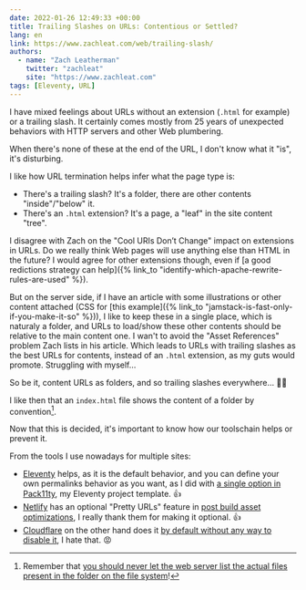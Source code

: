 ```yaml
---
date: 2022-01-26 12:49:33 +00:00
title: Trailing Slashes on URLs: Contentious or Settled?
lang: en
link: https://www.zachleat.com/web/trailing-slash/
authors:
  - name: "Zach Leatherman"
    twitter: "zachleat"
    site: "https://www.zachleat.com"
tags: [Eleventy, URL]
---
```


I have mixed feelings about URLs without an extension (`.html` for example) or a trailing slash. It certainly comes mostly from 25 years of unexpected behaviors with HTTP servers and other Web plumbering.

When there's none of these at the end of the URL, I don't know what it "is", it's disturbing. 

I like how URL termination helps infer what the page type is:
- There's a trailing slash? It's a folder, there are other contents "inside"/"below" it.
- There's an `.html` extension? It's a page, a "leaf" in the site content "tree".

I disagree with Zach on the "Cool URIs Don’t Change" impact on extensions in URLs. Do we really think Web pages will use anything else than HTML in the future? I would agree for other extensions though, even if [a good redictions strategy can help]({% link_to "identify-which-apache-rewrite-rules-are-used" %}).

But on the server side, if I have an article with some illustrations or other content attached (CSS for [this example]({% link_to "jamstack-is-fast-only-if-you-make-it-so" %})), I like to keep these in a single place, which is naturaly a folder, and URLs to load/show these other contents should be relative to the main content one. I wan't to avoid the "Asset References" problem Zach lists in his article. Which leads to URLs with trailing slashes as the best URLs for contents, instead of an `.html` extension, as my guts would promote. Struggling with myself…

So be it, content URLs as folders, and so trailing slashes everywhere… 🤷‍♂️

I like then that an `index.html` file shows the content of a folder by convention[^opquast204].

[^opquast204]: Remember that [you should never let the web server list the actual files present in the folder on the file system](https://checklists.opquast.com/en/web-quality-assurance/the-server-does-not-list-files-in-folders-that-do-not-have-index-files)![^opquast]

[^opquast]: By the way, make sure you read, understand and apply as much as possible Opquast's [Web Quality Assurance Checklist](https://checklists.opquast.com/en/web-quality-assurance/).

Now that this is decided, it's important to know how our toolschain helps or prevent it.

From the tools I use nowadays for multiple sites:
- [Eleventy](https://11ty.dev) helps, as it is the default behavior, and you can define your own permalinks behavior as you want, as I did with [a single option in Pack11ty](https://pack11ty.dev/documentation/collections/#permalinks), my Eleventy project template. 👍
- [Netlify](https://netlify.com) has an optional "Pretty URLs" feature in [post build asset optimizations](https://docs.netlify.com/site-deploys/post-processing/), I really thank them for making it optional. 👍
- [Cloudflare](https://cloudflare.com) on the other hand does it [by default without any way to disable it](https://developers.cloudflare.com/pages/platform/serving-pages#route-matching), I hate that. 😡

